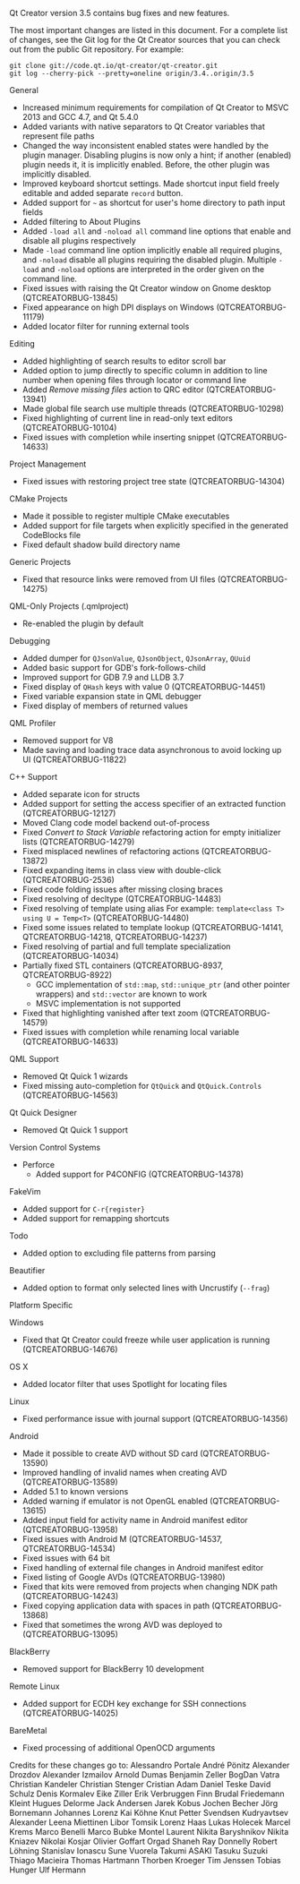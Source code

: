 Qt Creator version 3.5 contains bug fixes and new features.

The most important changes are listed in this document. For a complete
list of changes, see the Git log for the Qt Creator sources that
you can check out from the public Git repository. For example:

    git clone git://code.qt.io/qt-creator/qt-creator.git
    git log --cherry-pick --pretty=oneline origin/3.4..origin/3.5

General

* Increased minimum requirements for compilation of Qt Creator to
  MSVC 2013 and GCC 4.7, and Qt 5.4.0
* Added variants with native separators to Qt Creator variables that
  represent file paths
* Changed the way inconsistent enabled states were handled by the
  plugin manager. Disabling plugins is now only a hint; if another
  (enabled) plugin needs it, it is implicitly enabled. Before, the
  other plugin was implicitly disabled.
* Improved keyboard shortcut settings. Made shortcut input field
  freely editable and added separate `record` button.
* Added support for `~` as shortcut for user's home directory to
  path input fields
* Added filtering to About Plugins
* Added `-load all` and `-noload all` command line options that
  enable and disable all plugins respectively
* Made `-load` command line option implicitly enable all required
  plugins, and `-noload` disable all plugins requiring the
  disabled plugin. Multiple `-load` and `-noload` options are
  interpreted in the order given on the command line.
* Fixed issues with raising the Qt Creator window on Gnome desktop
  (QTCREATORBUG-13845)
* Fixed appearance on high DPI displays on Windows
  (QTCREATORBUG-11179)
* Added locator filter for running external tools

Editing

* Added highlighting of search results to editor scroll bar
* Added option to jump directly to specific column in addition to
  line number when opening files through locator or command line
* Added *Remove missing files* action to QRC editor
  (QTCREATORBUG-13941)
* Made global file search use multiple threads (QTCREATORBUG-10298)
* Fixed highlighting of current line in read-only text editors
  (QTCREATORBUG-10104)
* Fixed issues with completion while inserting snippet (QTCREATORBUG-14633)

Project Management

* Fixed issues with restoring project tree state (QTCREATORBUG-14304)

CMake Projects

* Made it possible to register multiple CMake executables
* Added support for file targets when explicitly specified in the
  generated CodeBlocks file
* Fixed default shadow build directory name

Generic Projects

* Fixed that resource links were removed from UI files
  (QTCREATORBUG-14275)

QML-Only Projects (.qmlproject)

* Re-enabled the plugin by default

Debugging

* Added dumper for `QJsonValue`, `QJsonObject`, `QJsonArray`, `QUuid`
* Added basic support for GDB's fork-follows-child
* Improved support for GDB 7.9 and LLDB 3.7
* Fixed display of `QHash` keys with value 0 (QTCREATORBUG-14451)
* Fixed variable expansion state in QML debugger
* Fixed display of members of returned values

QML Profiler

* Removed support for V8
* Made saving and loading trace data asynchronous to avoid
  locking up UI (QTCREATORBUG-11822)

C++ Support

* Added separate icon for structs
* Added support for setting the access specifier of an extracted function (QTCREATORBUG-12127)
* Moved Clang code model backend out-of-process
* Fixed *Convert to Stack Variable* refactoring action for empty
  initializer lists (QTCREATORBUG-14279)
* Fixed misplaced newlines of refactoring actions (QTCREATORBUG-13872)
* Fixed expanding items in class view with double-click
  (QTCREATORBUG-2536)
* Fixed code folding issues after missing closing braces
* Fixed resolving of decltype (QTCREATORBUG-14483)
* Fixed resolving of template using alias
  For example: `template<class T> using U = Temp<T>` (QTCREATORBUG-14480)
* Fixed some issues related to template lookup (QTCREATORBUG-14141,
  QTCREATORBUG-14218, QTCREATORBUG-14237)
* Fixed resolving of partial and full template specialization (QTCREATORBUG-14034)
* Partially fixed STL containers (QTCREATORBUG-8937, QTCREATORBUG-8922)
    * GCC implementation of `std::map`, `std::unique_ptr` (and other pointer wrappers)
      and `std::vector` are known to work
    * MSVC implementation is not supported
* Fixed that highlighting vanished after text zoom (QTCREATORBUG-14579)
* Fixed issues with completion while renaming local variable (QTCREATORBUG-14633)

QML Support

* Removed Qt Quick 1 wizards
* Fixed missing auto-completion for `QtQuick` and `QtQuick.Controls`
  (QTCREATORBUG-14563)

Qt Quick Designer

* Removed Qt Quick 1 support

Version Control Systems

* Perforce
    * Added support for P4CONFIG (QTCREATORBUG-14378)

FakeVim

* Added support for `C-r{register}`
* Added support for remapping shortcuts

Todo

* Added option to excluding file patterns from parsing

Beautifier

* Added option to format only selected lines with Uncrustify (`--frag`)

Platform Specific

Windows

* Fixed that Qt Creator could freeze while user application is running
  (QTCREATORBUG-14676)

OS X

* Added locator filter that uses Spotlight for locating files

Linux

* Fixed performance issue with journal support (QTCREATORBUG-14356)

Android

* Made it possible to create AVD without SD card (QTCREATORBUG-13590)
* Improved handling of invalid names when creating AVD
  (QTCREATORBUG-13589)
* Added 5.1 to known versions
* Added warning if emulator is not OpenGL enabled
  (QTCREATORBUG-13615)
* Added input field for activity name in Android manifest editor
  (QTCREATORBUG-13958)
* Fixed issues with Android M (QTCREATORBUG-14537, QTCREATORBUG-14534)
* Fixed issues with 64 bit
* Fixed handling of external file changes in Android manifest editor
* Fixed listing of Google AVDs (QTCREATORBUG-13980)
* Fixed that kits were removed from projects when changing NDK path
  (QTCREATORBUG-14243)
* Fixed copying application data with spaces in path
  (QTCREATORBUG-13868)
* Fixed that sometimes the wrong AVD was deployed to
  (QTCREATORBUG-13095)

BlackBerry

* Removed support for BlackBerry 10 development

Remote Linux

* Added support for ECDH key exchange for SSH connections
  (QTCREATORBUG-14025)

BareMetal

* Fixed processing of additional OpenOCD arguments

Credits for these changes go to:
Alessandro Portale
André Pönitz
Alexander Drozdov
Alexander Izmailov
Arnold Dumas
Benjamin Zeller
BogDan Vatra
Christian Kandeler
Christian Stenger
Cristian Adam
Daniel Teske
David Schulz
Denis Kormalev
Eike Ziller
Erik Verbruggen
Finn Brudal
Friedemann Kleint
Hugues Delorme
Jack Andersen
Jarek Kobus
Jochen Becher
Jörg Bornemann
Johannes Lorenz
Kai Köhne
Knut Petter Svendsen
Kudryavtsev Alexander
Leena Miettinen
Libor Tomsik
Lorenz Haas
Lukas Holecek
Marcel Krems
Marco Benelli
Marco Bubke
Montel Laurent
Nikita Baryshnikov
Nikita Kniazev
Nikolai Kosjar
Olivier Goffart
Orgad Shaneh
Ray Donnelly
Robert Löhning
Stanislav Ionascu
Sune Vuorela
Takumi ASAKI
Tasuku Suzuki
Thiago Macieira
Thomas Hartmann
Thorben Kroeger
Tim Jenssen
Tobias Hunger
Ulf Hermann
